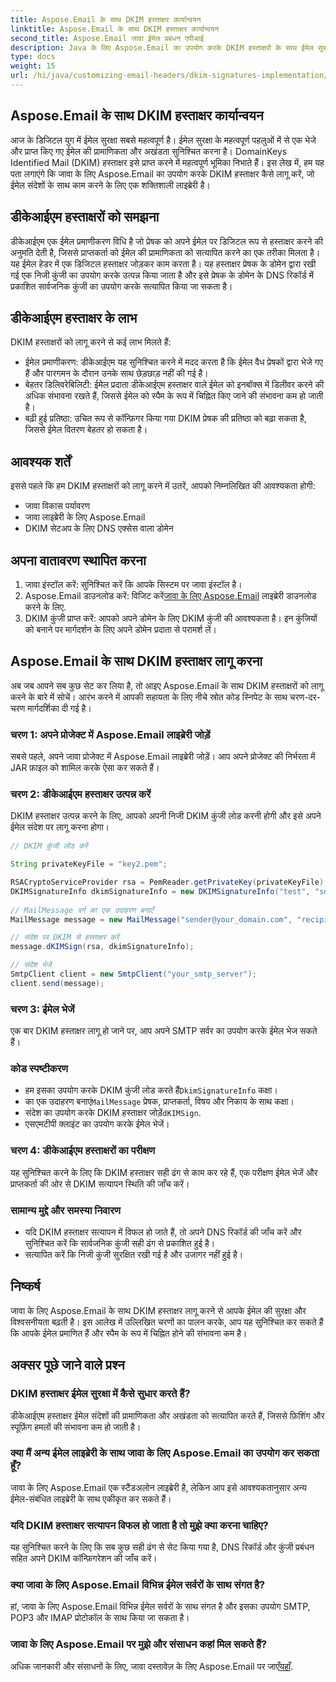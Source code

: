 ```yaml
---
title: Aspose.Email के साथ DKIM हस्ताक्षर कार्यान्वयन
linktitle: Aspose.Email के साथ DKIM हस्ताक्षर कार्यान्वयन
second_title: Aspose.Email जावा ईमेल प्रबंधन एपीआई
description: Java के लिए Aspose.Email का उपयोग करके DKIM हस्ताक्षरों के साथ ईमेल सुरक्षा सुनिश्चित करें। डीकेआईएम कार्यान्वयन के लिए चरण-दर-चरण मार्गदर्शिका और कोड।
type: docs
weight: 15
url: /hi/java/customizing-email-headers/dkim-signatures-implementation/
---
```


## Aspose.Email के साथ DKIM हस्ताक्षर कार्यान्वयन

आज के डिजिटल युग में ईमेल सुरक्षा सबसे महत्वपूर्ण है। ईमेल सुरक्षा के महत्वपूर्ण पहलुओं में से एक भेजे और प्राप्त किए गए ईमेल की प्रामाणिकता और अखंडता सुनिश्चित करना है। DomainKeys Identified Mail (DKIM) हस्ताक्षर इसे प्राप्त करने में महत्वपूर्ण भूमिका निभाते हैं। इस लेख में, हम यह पता लगाएंगे कि जावा के लिए Aspose.Email का उपयोग करके DKIM हस्ताक्षर कैसे लागू करें, जो ईमेल संदेशों के साथ काम करने के लिए एक शक्तिशाली लाइब्रेरी है।

## डीकेआईएम हस्ताक्षरों को समझना

डीकेआईएम एक ईमेल प्रमाणीकरण विधि है जो प्रेषक को अपने ईमेल पर डिजिटल रूप से हस्ताक्षर करने की अनुमति देती है, जिससे प्राप्तकर्ता को ईमेल की प्रामाणिकता को सत्यापित करने का एक तरीका मिलता है। यह ईमेल हेडर में एक डिजिटल हस्ताक्षर जोड़कर काम करता है। यह हस्ताक्षर प्रेषक के डोमेन द्वारा रखी गई एक निजी कुंजी का उपयोग करके उत्पन्न किया जाता है और इसे प्रेषक के डोमेन के DNS रिकॉर्ड में प्रकाशित सार्वजनिक कुंजी का उपयोग करके सत्यापित किया जा सकता है।

## डीकेआईएम हस्ताक्षर के लाभ

DKIM हस्ताक्षरों को लागू करने से कई लाभ मिलते हैं:
- ईमेल प्रमाणीकरण: डीकेआईएम यह सुनिश्चित करने में मदद करता है कि ईमेल वैध प्रेषकों द्वारा भेजे गए हैं और पारगमन के दौरान उनके साथ छेड़छाड़ नहीं की गई है।
- बेहतर डिलिवरेबिलिटी: ईमेल प्रदाता डीकेआईएम हस्ताक्षर वाले ईमेल को इनबॉक्स में डिलीवर करने की अधिक संभावना रखते हैं, जिससे ईमेल को स्पैम के रूप में चिह्नित किए जाने की संभावना कम हो जाती है।
- बढ़ी हुई प्रतिष्ठा: उचित रूप से कॉन्फ़िगर किया गया DKIM प्रेषक की प्रतिष्ठा को बढ़ा सकता है, जिससे ईमेल वितरण बेहतर हो सकता है।

## आवश्यक शर्तें

इससे पहले कि हम DKIM हस्ताक्षरों को लागू करने में उतरें, आपको निम्नलिखित की आवश्यकता होगी:
- जावा विकास पर्यावरण
- जावा लाइब्रेरी के लिए Aspose.Email
- DKIM सेटअप के लिए DNS एक्सेस वाला डोमेन

## अपना वातावरण स्थापित करना

1. जावा इंस्टॉल करें: सुनिश्चित करें कि आपके सिस्टम पर जावा इंस्टॉल है।
2.  Aspose.Email डाउनलोड करें: विजिट करें[जावा के लिए Aspose.Email](https://products.aspose.com/email/java/) लाइब्रेरी डाउनलोड करने के लिए.
3. DKIM कुंजी प्राप्त करें: आपको अपने डोमेन के लिए DKIM कुंजी की आवश्यकता है। इन कुंजियों को बनाने पर मार्गदर्शन के लिए अपने डोमेन प्रदाता से परामर्श लें।

## Aspose.Email के साथ DKIM हस्ताक्षर लागू करना

अब जब आपने सब कुछ सेट कर लिया है, तो आइए Aspose.Email के साथ DKIM हस्ताक्षरों को लागू करने के बारे में सोचें। आरंभ करने में आपकी सहायता के लिए नीचे स्रोत कोड स्निपेट के साथ चरण-दर-चरण मार्गदर्शिका दी गई है।

### चरण 1: अपने प्रोजेक्ट में Aspose.Email लाइब्रेरी जोड़ें

सबसे पहले, अपने जावा प्रोजेक्ट में Aspose.Email लाइब्रेरी जोड़ें। आप अपने प्रोजेक्ट की निर्भरता में JAR फ़ाइल को शामिल करके ऐसा कर सकते हैं।

### चरण 2: डीकेआईएम हस्ताक्षर उत्पन्न करें

DKIM हस्ताक्षर उत्पन्न करने के लिए, आपको अपनी निजी DKIM कुंजी लोड करनी होगी और इसे अपने ईमेल संदेश पर लागू करना होगा।

```java
// DKIM कुंजी लोड करें

String privateKeyFile = "key2.pem";

RSACryptoServiceProvider rsa = PemReader.getPrivateKey(privateKeyFile);
DKIMSignatureInfo dkimSignatureInfo = new DKIMSignatureInfo("test", "some_email.com");
 
// MailMessage वर्ग का एक उदाहरण बनाएँ
MailMessage message = new MailMessage("sender@your_domain.com", "recipient@recipient_domain.com", "Subject", "Body");

// संदेश पर DKIM से हस्ताक्षर करें
message.dKIMSign(rsa, dkimSignatureInfo);

// संदेश भेजें
SmtpClient client = new SmtpClient("your_smtp_server");
client.send(message);
```

### चरण 3: ईमेल भेजें

एक बार DKIM हस्ताक्षर लागू हो जाने पर, आप अपने SMTP सर्वर का उपयोग करके ईमेल भेज सकते हैं।

### कोड स्पष्टीकरण

-  हम इसका उपयोग करके DKIM कुंजी लोड करते हैं`DkimSignatureInfo` कक्षा।
-  का एक उदाहरण बनाएं`MailMessage` प्रेषक, प्राप्तकर्ता, विषय और निकाय के साथ कक्षा।
-  संदेश का उपयोग करके DKIM हस्ताक्षर जोड़ें`dKIMSign`.
- एसएमटीपी क्लाइंट का उपयोग करके ईमेल भेजें।

### चरण 4: डीकेआईएम हस्ताक्षरों का परीक्षण

यह सुनिश्चित करने के लिए कि DKIM हस्ताक्षर सही ढंग से काम कर रहे हैं, एक परीक्षण ईमेल भेजें और प्राप्तकर्ता की ओर से DKIM सत्यापन स्थिति की जाँच करें।

### सामान्य मुद्दे और समस्या निवारण

- यदि DKIM हस्ताक्षर सत्यापन में विफल हो जाते हैं, तो अपने DNS रिकॉर्ड की जाँच करें और सुनिश्चित करें कि सार्वजनिक कुंजी सही ढंग से प्रकाशित हुई है।
- सत्यापित करें कि निजी कुंजी सुरक्षित रखी गई है और उजागर नहीं हुई है।

## निष्कर्ष

जावा के लिए Aspose.Email के साथ DKIM हस्ताक्षर लागू करने से आपके ईमेल की सुरक्षा और विश्वसनीयता बढ़ती है। इस आलेख में उल्लिखित चरणों का पालन करके, आप यह सुनिश्चित कर सकते हैं कि आपके ईमेल प्रमाणित हैं और स्पैम के रूप में चिह्नित होने की संभावना कम है।

## अक्सर पूछे जाने वाले प्रश्न

### DKIM हस्ताक्षर ईमेल सुरक्षा में कैसे सुधार करते हैं?

डीकेआईएम हस्ताक्षर ईमेल संदेशों की प्रामाणिकता और अखंडता को सत्यापित करते हैं, जिससे फ़िशिंग और स्पूफ़िंग हमलों की संभावना कम हो जाती है।

### क्या मैं अन्य ईमेल लाइब्रेरी के साथ जावा के लिए Aspose.Email का उपयोग कर सकता हूँ?

जावा के लिए Aspose.Email एक स्टैंडअलोन लाइब्रेरी है, लेकिन आप इसे आवश्यकतानुसार अन्य ईमेल-संबंधित लाइब्रेरी के साथ एकीकृत कर सकते हैं।

### यदि DKIM हस्ताक्षर सत्यापन विफल हो जाता है तो मुझे क्या करना चाहिए?

यह सुनिश्चित करने के लिए कि सब कुछ सही ढंग से सेट किया गया है, DNS रिकॉर्ड और कुंजी प्रबंधन सहित अपने DKIM कॉन्फ़िगरेशन की जाँच करें।

### क्या जावा के लिए Aspose.Email विभिन्न ईमेल सर्वरों के साथ संगत है?

हां, जावा के लिए Aspose.Email विभिन्न ईमेल सर्वरों के साथ संगत है और इसका उपयोग SMTP, POP3 और IMAP प्रोटोकॉल के साथ किया जा सकता है।

### जावा के लिए Aspose.Email पर मुझे और संसाधन कहां मिल सकते हैं?

अधिक जानकारी और संसाधनों के लिए, जावा दस्तावेज़ के लिए Aspose.Email पर जाएँ[यहाँ](https://reference.aspose.com/email/java/).